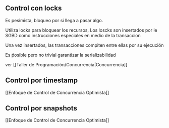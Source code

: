 ## Control con locks
Es pesimista, bloqueo por si llega a pasar algo.

Utiliza locks para bloquear los recursos, Los loscks son insertados por le SGBD como instrucciones especiales en medio de la transaccion 

Una vez insertados, las transacciones compiten entre ellas por su ejecución

Es ṕosible pero no trivial garantizar la serializabilidad

ver [[Taller de Programación/Concurrencia|Concurrencia]]
## Control por timestamp 
[[Enfoque de Control de Concurrencia Optimista]]
## Control por snapshots
[[Enfoque de Control de Concurrencia Optimista]]